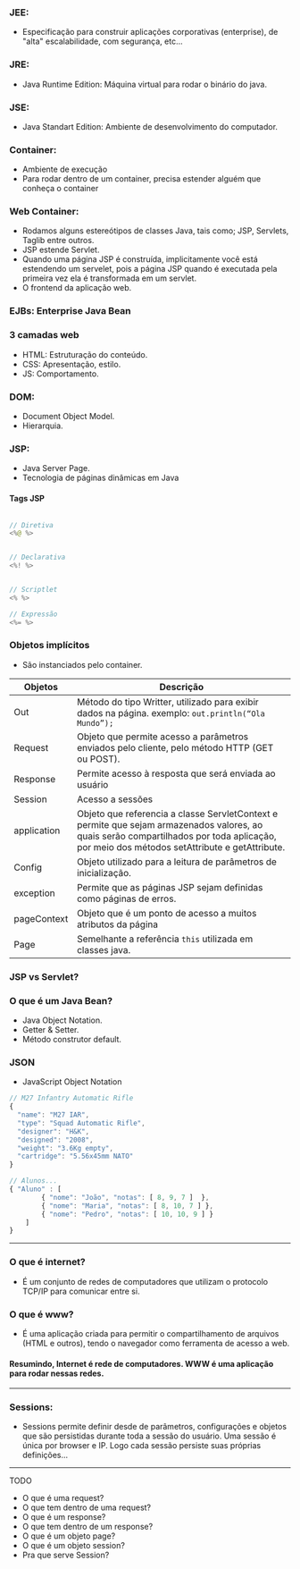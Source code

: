 ### JEE: 
- Especificação para construir aplicações corporativas (enterprise), de "alta" escalabilidade, com segurança, etc...

### JRE: 
- Java Runtime Edition:  Máquina virtual para rodar o binário do java.

### JSE: 
- Java Standart Edition: Ambiente de desenvolvimento do computador.

### Container:
- Ambiente de execução
- Para rodar dentro de um container, precisa estender alguém que conheça o container

### Web Container:
- Rodamos alguns estereótipos de classes Java, tais como; JSP, Servlets, Taglib entre outros.
- JSP estende Servlet.
- Quando uma página JSP é construída, implicitamente você está estendendo um servelet, pois a página JSP quando é executada pela primeira vez ela é transformada em um servlet.
- O frontend da aplicação web.

### EJBs: Enterprise Java Bean 

### 3 camadas web
- HTML: Estruturação do conteúdo.
- CSS: Apresentação, estilo.
- JS: Comportamento.

### DOM:
- Document Object Model.
- Hierarquia.

### JSP:
- Java Server Page.
- Tecnologia de páginas dinâmicas em Java

#### Tags JSP

```java

// Diretiva
<%@ %>


// Declarativa
<%! %>


// Scriptlet
<% %>

// Expressão
<%= %>

```

### Objetos implícitos
- São instanciados pelo container.

| Objetos                   | Descrição                                                           |
|--------------------------- | ------------------------------------------------------------- |
| Out                          | Método do tipo Writter, utilizado para exibir dados na página. exemplo: `out.println(“Ola Mundo”);`|
| Request                  | Objeto que permite acesso a parâmetros enviados pelo cliente, pelo método HTTP (GET ou POST). |
| Response               | Permite acesso à resposta que será enviada ao usuário |
| Session                  | Acesso a sessões |
| application | Objeto que referencia a classe ServletContext e permite que sejam armazenados valores, ao quais serão compartilhados por toda aplicação, por meio dos métodos setAttribute e getAttribute.|
| Config | Objeto utilizado para a leitura de parâmetros de inicialização.|
| exception | Permite que as páginas JSP sejam definidas como páginas de erros. |
| pageContext | Objeto que é um ponto de acesso a muitos atributos da página |
| Page | Semelhante a referência `this` utilizada em classes java. |

### JSP vs Servlet?

### O que é um Java Bean?
- Java Object Notation.
- Getter & Setter.
- Método construtor default.

### JSON
- JavaScript Object Notation

```javascript
// M27 Infantry Automatic Rifle
{
  "name": "M27 IAR",
  "type": "Squad Automatic Rifle",
  "designer": "H&K",
  "designed": "2008",
  "weight": "3.6Kg empty",
  "cartridge": "5.56x45mm NATO"
}

// Alunos...
{ "Aluno" : [ 
        { "nome": "João", "notas": [ 8, 9, 7 ]  },
        { "nome": "Maria", "notas": [ 8, 10, 7 ] },
        { "nome": "Pedro", "notas": [ 10, 10, 9 ] } 
    ]
}
```

---

### O que é internet?
- É um conjunto de redes de computadores que utilizam o protocolo TCP/IP para comunicar entre si.

### O que é www?
- É uma aplicação criada para permitir o compartilhamento de arquivos (HTML e outros), tendo o  navegador como ferramenta de acesso a web.

#### Resumindo, Internet é rede de computadores. WWW é uma aplicação para rodar nessas redes.

---

### Sessions:
- Sessions permite definir desde de parâmetros, configurações e objetos que são persistidas durante toda a sessão do usuário. Uma sessão é única  por browser e IP. Logo cada sessão persiste suas próprias definições...

---
 TODO

* O que é uma request?
* O que tem dentro de uma request?
* O que é um response?
* O que tem dentro de um response?
* O que é um objeto page?
* O que é um objeto session?
* Pra que serve Session?


